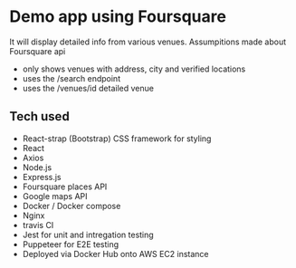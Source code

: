 # Demo app using Foursquare

It will display detailed info from various venues.
Assumpitions made about Foursquare api
 - only shows venues with address, city and verified locations
 - uses the /search endpoint 
 - uses the /venues/id detailed venue 

## Tech used
- React-strap (Bootstrap) CSS framework for styling
- React
- Axios
- Node.js
- Express.js
- Foursquare places API
- Google maps API
- Docker / Docker compose
- Nginx
- travis CI
- Jest for unit and intregation testing
- Puppeteer for E2E testing
- Deployed via Docker Hub onto AWS EC2 instance 
